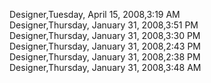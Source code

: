 ﻿Designer,Tuesday, April 15, 2008,3:19 AM  Designer,Thursday, January 31, 2008,3:51 PM  Designer,Thursday, January 31, 2008,3:30 PM  Designer,Thursday, January 31, 2008,2:43 PM  Designer,Thursday, January 31, 2008,2:38 PM  Designer,Thursday, January 31, 2008,3:48 AM
